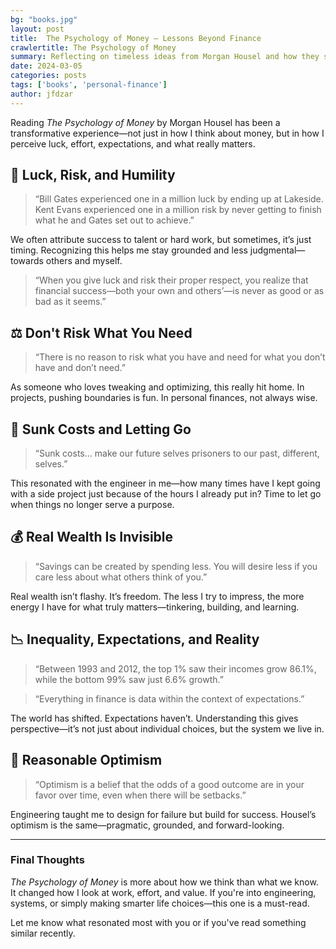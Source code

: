 ```yaml
---
bg: "books.jpg"
layout: post
title:  The Psychology of Money – Lessons Beyond Finance
crawlertitle: The Psychology of Money
summary: Reflecting on timeless ideas from Morgan Housel and how they shape the way I think about success, risk, and happiness.
date: 2024-03-05
categories: posts
tags: ['books', 'personal-finance']
author: jfdzar
---
```


Reading *The Psychology of Money* by Morgan Housel has been a transformative experience—not just in how I think about money, but in how I perceive luck, effort, expectations, and what really matters.

## 🎲 Luck, Risk, and Humility

> “Bill Gates experienced one in a million luck by ending up at Lakeside. Kent Evans experienced one in a million risk by never getting to finish what he and Gates set out to achieve.”

We often attribute success to talent or hard work, but sometimes, it’s just timing. Recognizing this helps me stay grounded and less judgmental—towards others and myself.

> “When you give luck and risk their proper respect, you realize that financial success—both your own and others’—is never as good or as bad as it seems.”

## ⚖️ Don't Risk What You Need

> “There is no reason to risk what you have and need for what you don’t have and don’t need.”

As someone who loves tweaking and optimizing, this really hit home. In projects, pushing boundaries is fun. In personal finances, not always wise.

## 🧠 Sunk Costs and Letting Go

> “Sunk costs... make our future selves prisoners to our past, different, selves.”

This resonated with the engineer in me—how many times have I kept going with a side project just because of the hours I already put in? Time to let go when things no longer serve a purpose.

## 💰 Real Wealth Is Invisible

> “Savings can be created by spending less. You will desire less if you care less about what others think of you.”

Real wealth isn’t flashy. It’s freedom. The less I try to impress, the more energy I have for what truly matters—tinkering, building, and learning.

## 📉 Inequality, Expectations, and Reality

> “Between 1993 and 2012, the top 1% saw their incomes grow 86.1%, while the bottom 99% saw just 6.6% growth.”

> “Everything in finance is data within the context of expectations.”

The world has shifted. Expectations haven’t. Understanding this gives perspective—it’s not just about individual choices, but the system we live in.

## 🌱 Reasonable Optimism

> “Optimism is a belief that the odds of a good outcome are in your favor over time, even when there will be setbacks.”

Engineering taught me to design for failure but build for success. Housel’s optimism is the same—pragmatic, grounded, and forward-looking.

---

### Final Thoughts

*The Psychology of Money* is more about how we think than what we know. It changed how I look at work, effort, and value. If you're into engineering, systems, or simply making smarter life choices—this one is a must-read.

Let me know what resonated most with you or if you've read something similar recently.

